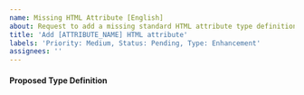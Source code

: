 ```yaml
---
name: Missing HTML Attribute [English]
about: Request to add a missing standard HTML attribute type definition.
title: 'Add [ATTRIBUTE_NAME] HTML attribute'
labels: 'Priority: Medium, Status: Pending, Type: Enhancement'
assignees: ''
---
```


<!--
If you are asking of adding multiple attributes, please propose them in multiple issues.

Make sure the attribute you are proposing is a standarnd HTML attribute based on the W3C HTML5 Specification. (https://html.spec.whatwg.org)
-->

<!--
Example:

[W3C HTML5 specification](https://html.spec.whatwg.org/#attr-hyperlink-href) specifies `href` attribute as a standard attribute of `a` element.
-->

#### Proposed Type Definition

<!--
Tell us your opinion about the best type representation of the proposed attribute.

Example:

```purs
type HTMLAnchorAttributes r
  = ( href :: String -- | Address of the hyperlink
    | r
    )
```
-->
